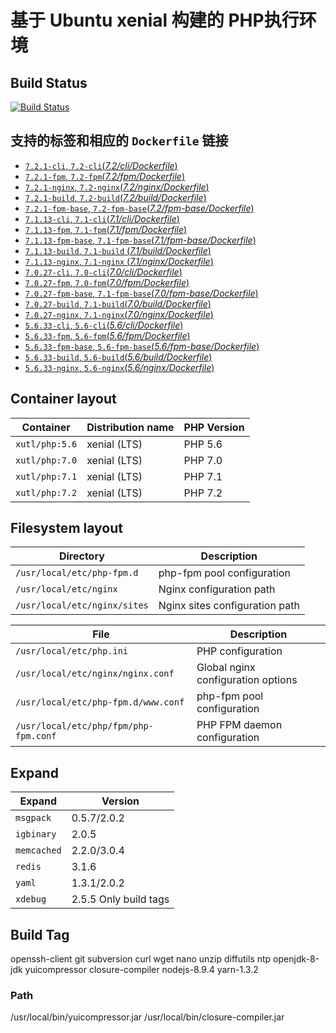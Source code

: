 # 基于 Ubuntu xenial 构建的 PHP执行环境

## Build Status

[![Build Status](https://travis-ci.org/xutl/docker-php.svg?branch=master)](https://travis-ci.org/xutl/docker-php) 

## 支持的标签和相应的 `Dockerfile` 链接

-	[`7.2.1-cli`, `7.2-cli`(*7.2/cli/Dockerfile*)](https://github.com/xutongle/docker-php/blob/master/7.2/cli/Dockerfile)
-	[`7.2.1-fpm`, `7.2-fpm`(*7.2/fpm/Dockerfile*)](https://github.com/xutongle/docker-php/blob/master/7.2/fpm/Dockerfile)
-	[`7.2.1-nginx`, `7.2-nginx`(*7.2/nginx/Dockerfile*)](https://github.com/xutongle/docker-php/blob/master/7.2/nginx/Dockerfile)
-	[`7.2.1-build`, `7.2-build`(*7.2/build/Dockerfile*)](https://github.com/xutongle/docker-php/blob/master/7.2/build/Dockerfile)
-	[`7.2.1-fpm-base`, `7.2-fpm-base`(*7.2/fpm-base/Dockerfile*)](https://github.com/xutongle/docker-php/blob/master/7.2/fpm-base/Dockerfile)
-	[`7.1.13-cli`, `7.1-cli`(*7.1/cli/Dockerfile*)](https://github.com/xutongle/docker-php/blob/master/7.1/cli/Dockerfile)
-	[`7.1.13-fpm`, `7.1-fpm`(*7.1/fpm/Dockerfile*)](https://github.com/xutongle/docker-php/blob/master/7.1/fpm/Dockerfile)
-	[`7.1.13-fpm-base`, `7.1-fpm-base`(*7.1/fpm-base/Dockerfile*)](https://github.com/xutongle/docker-php/blob/master/7.1/fpm-base/Dockerfile)
-	[`7.1.13-build`, `7.1-build` (*7.1/build/Dockerfile*)](https://github.com/xutongle/docker-php/blob/master/7.1/fpm-base/Dockerfile)
-	[`7.1.13-nginx`, `7.1-nginx` (*7.1/nginx/Dockerfile*)](https://github.com/xutongle/docker-php/blob/master/7.1/fpm-base/Dockerfile)
-	[`7.0.27-cli`, `7.0-cli`(*7.0/cli/Dockerfile*)](https://github.com/xutongle/docker-php/blob/master/7.0/cli/Dockerfile)
-	[`7.0.27-fpm`, `7.0-fpm`(*7.0/fpm/Dockerfile*)](https://github.com/xutongle/docker-php/blob/master/7.0/fpm/Dockerfile)
-	[`7.0.27-fpm-base`, `7.1-fpm-base`(*7.0/fpm-base/Dockerfile*)](https://github.com/xutongle/docker-php/blob/master/7.0/fpm-base/Dockerfile)
-	[`7.0.27-build`, `7.1-build`(*7.0/build/Dockerfile*)](https://github.com/xutongle/docker-php/blob/master/7.0/build/Dockerfile)
-	[`7.0.27-nginx`, `7.1-nginx`(*7.0/nginx/Dockerfile*)](https://github.com/xutongle/docker-php/blob/master/7.0/nginx/Dockerfile)
-	[`5.6.33-cli`, `5.6-cli`(*5.6/cli/Dockerfile*)](https://github.com/xutongle/docker-php/blob/master/5.6/cli/Dockerfile)
-	[`5.6.33-fpm`, `5.6-fpm`(*5.6/fpm/Dockerfile*)](https://github.com/xutongle/docker-php/blob/master/5.6/fpm/Dockerfile)
-	[`5.6.33-fpm-base`, `5.6-fpm-base`(*5.6/fpm-base/Dockerfile*)](https://github.com/xutongle/docker-php/blob/master/5.6/fpm-base/Dockerfile)
-	[`5.6.33-build`, `5.6-build`(*5.6/build/Dockerfile*)](https://github.com/xutongle/docker-php/blob/master/5.6/build/Dockerfile)
-	[`5.6.33-nginx`, `5.6-nginx`(*5.6/nginx/Dockerfile*)](https://github.com/xutongle/docker-php/blob/master/5.6/nginx/Dockerfile)

## Container layout

Container                               | Distribution name        | PHP Version
--------------------------------------- | ------------------------ | --------------
`xutl/php:5.6`      | xenial (LTS)             | PHP 5.6
`xutl/php:7.0`      | xenial (LTS)             | PHP 7.0
`xutl/php:7.1`      | xenial (LTS)             | PHP 7.1
`xutl/php:7.2`      | xenial (LTS)             | PHP 7.2

## Filesystem layout

Directory                       | Description
------------------------------- | ------------------------------------------------------------------------------
`/usr/local/etc/php-fpm.d`       | php-fpm pool configuration
`/usr/local/etc/nginx`           | Nginx configuration path
`/usr/local/etc/nginx/sites`     | Nginx sites configuration path

File                                                | Description
--------------------------------------------------- | ------------------------------------------------------------------------------
`/usr/local/etc/php.ini`                          | PHP configuration
`/usr/local/etc/nginx/nginx.conf`                 | Global nginx configuration options
`/usr/local/etc/php-fpm.d/www.conf`               | php-fpm pool configuration
`/usr/local/etc/php/fpm/php-fpm.conf`             | PHP FPM daemon configuration

## Expand

Expand                                                | Version
--------------------------------------------------- | ------------------------------------------------------------------------------
`msgpack`                          | 0.5.7/2.0.2
`igbinary`                 | 2.0.5
`memcached`               | 2.2.0/3.0.4
`redis`             | 3.1.6
`yaml`             | 1.3.1/2.0.2
`xdebug`             | 2.5.5 Only build tags

## Build Tag

openssh-client git subversion curl wget nano unzip diffutils ntp openjdk-8-jdk yuicompressor closure-compiler nodejs-8.9.4 yarn-1.3.2

### Path
/usr/local/bin/yuicompressor.jar
/usr/local/bin/closure-compiler.jar




